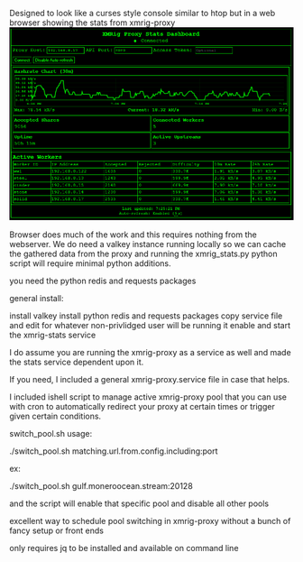 Designed to look like a curses style console similar to htop but in a web browser showing the stats from xmrig-proxy
![Model](https://github.com/mxhess/xmrig-stats/blob/main/Screenshot.png)


Browser does much of the work and this requires nothing from the webserver.
We do need a valkey instance running locally so we can cache the gathered data from the proxy
and running the xmrig_stats.py python script will require minimal python additions.

you need the python redis and requests packages

general install:

install valkey
install python redis and requests packages
copy service file and edit for whatever non-privlidged user will be running it
enable and start the xmrig-stats service

I do assume you are running the xmrig-proxy as a service as well and made the stats service dependent upon it.

If you need, I included a general xmrig-proxy.service file in case that helps.

I included ishell script to manage active xmrig-proxy pool that you can use with cron to automatically redirect your proxy at certain times or trigger given certain conditions.

switch_pool.sh usage:

./switch_pool.sh matching.url.from.config.including:port

ex:

./switch_pool.sh gulf.moneroocean.stream:20128

and the script will enable that specific pool and disable all other pools

excellent way to schedule pool switching in xmrig-proxy without a bunch of fancy setup or front ends

only requires jq to be installed and available on command line



